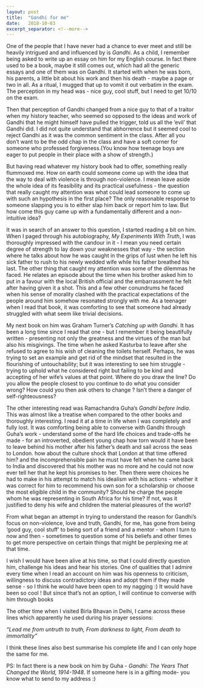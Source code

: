 ```yaml
---
layout: post
title:  "Gandhi for me"
date:   2018-10-03
excerpt_separator: <!--more-->
---
```

One of the people that I have never had a chance to ever meet and still be heavily intrigued and and influenced by is *Gandhi*. As a child, I remember being asked to write up an essay on him for my English course. In fact there used to be a book, maybe it still comes out, which had all the generic essays and one of them was on Gandhi. It started with when he was born, his parents, a little bit about his work and then his death - maybe a page or two in all.  As a ritual, I mugged that up to vomit it out verbatim in the exam. The perception in my head was - nice guy, cool stuff, but  I need to get 10/10 on the exam.

<!--more-->
Then that perception of Gandhi changed from a nice guy to that of a traitor when my history teacher, who seemed so opposed to the ideas and work of Gandhi that he might himself have pulled the trigger, told us all the ‘evil’ that Gandhi did. I did not quite understand that abhorrence but it seemed cool to reject Gandhi as it was the common sentiment in the class. After all you don’t want to be the odd chap in the class and have a soft corner for someone who professed forgiveness.(You know how teenage boys are eager to put people in their place with a show of strength.) 

But having read whatever my history book had to offer, something really flummoxed me. How on earth could someone come up with the idea that the way to deal with violence is through non-violence. I mean leave aside the whole idea of its feasibility and its practical usefulness - the question that really caught my attention was what could lead someone to come up with such an hypothesis in the first place? The only reasonable response to someone slapping you is to either slap him back or report him to law. But how come this guy came up with a fundamentally different and a non-intuitive idea?

It was in search of an answer to this question, I started reading a bit on him. When I paged through his autobiography, *My Experiments With Truth*, I was thoroughly impressed with the candour in it - I mean you need certain degree of strength to lay down your weaknesses that way - the section where he talks about how he was caught in the grips of lust when he left his sick father to rush to his newly wedded wife while his father breathed his last. The other thing that caught my attention was some of the dilemmas he faced. He relates an episode about the time when his brother asked him to put in a favour with the local British official and the embarrassment he felt after having given it a shot. This and a few other conundrums he faced when his sense of morality clashed with the practical expectations of the people around him somehow resonated strongly with me. As a teenager when I read that book,  it was comforting to see that someone had already struggled with what seem like trivial decisions.

My next book on him was Graham Turner’s *Catching up with Gandhi*. It has been a long time since I read that one - but I remember it being beautifully written - presenting not only the greatness and the virtues of the man but also his misgivings. The time when he asked Kasturba to leave after she refused to agree to his wish of cleaning the toilets herself. Perhaps, he was trying to set an example and get rid of the mindset that resulted in the flourishing of untouchability; but it was interesting to see him struggle - trying to uphold what he considered right but failing to be kind and accepting of her wife’s values at that point. Where do you draw the line? Do you allow the people closest to you continue to do what you consider wrong? How could you then ask others to change ? Isn’t there a danger of self-righteousness?
 
The other interesting read was Ramachandra Guha’s *Gandhi before India*. This was almost like a treatise when compared to the other books and thoroughly interesting. I read it at a time in life when I was completely and fully lost. It was comforting being able to converse with Gandhi through Guha’s work -  understand some of the hard life choices and trade-offs he made - for an introverted, obedient young chap how torn would it have been to leave behind his mother after his father’s death and sail across the seas to London. how about the culture shock that London at that time offered him? and the incomprehensible pain he must have felt when he came back to India and discovered that his mother was no more and he could not now ever tell her that he kept his promises to her. Then there were choices he had to make in his attempt to match his idealism with his actions - whether it was correct for him to recommend his own son for a scholarship or choose the most eligible child in the community?  Should he charge the people whom he was representing in South Africa for his time? If not, was it justified to deny his wife and children the material pleasures of the world? 

From what began an attempt in trying to understand the reason for Gandhi’s focus on non-violence, love and truth, Gandhi, for me, has gone from being ‘good guy, cool stuff’ to being sort of a friend and a mentor - whom I turn to now and then - sometimes to question some of his beliefs and other times to get more perspective on certain things that might be perplexing me at that time. 

I wish I would have been alive at his time, so that I could directly question him, challenge his ideas and hear his stories.  One of qualities that I admire every time when I read an account on him was his openness to criticism, willingness to discuss contradictory ideas and adopt them if they made sense - so I think he would have been open to my nagging :) It would have been so cool ! But since that’s not an option, I will continue to converse with him through books

The other time when I visited Birla Bhavan in Delhi, I came across these lines which apparently he used during his prayer sessions:

*“Lead me from untruth to truth, 
From darkness to light, 
From death to immortality”*

I think these lines also best summarise his complete life and I can only hope the same for me.


PS: In fact there is a new book on him by Guha - *Gandhi: The Years That Changed the World, 1914-1948*. If someone here is in a gifting mode- you know what to send to my address :) 
